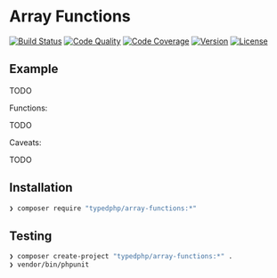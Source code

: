 # Array Functions

[![Build Status](http://img.shields.io/travis/typedphp/array-functions.svg?style=flat-square)](https://travis-ci.org/typedphp/array-functions)
[![Code Quality](http://img.shields.io/scrutinizer/g/typedphp/array-functions.svg?style=flat-square)](https://scrutinizer-ci.com/g/typedphp/array-functions)
[![Code Coverage](http://img.shields.io/scrutinizer/coverage/g/typedphp/array-functions.svg?style=flat-square)](http://typedphp.github.io/array-functions/master)
[![Version](http://img.shields.io/packagist/v/typedphp/array-functions.svg?style=flat-square)](https://packagist.org/packages/typedphp/array-functions)
[![License](http://img.shields.io/packagist/l/typedphp/array-functions.svg?style=flat-square)](licence.md)

## Example

TODO

Functions:

TODO

Caveats:

TODO

## Installation

```sh
❯ composer require "typedphp/array-functions:*"
```

## Testing

```sh
❯ composer create-project "typedphp/array-functions:*" .
❯ vendor/bin/phpunit
```
